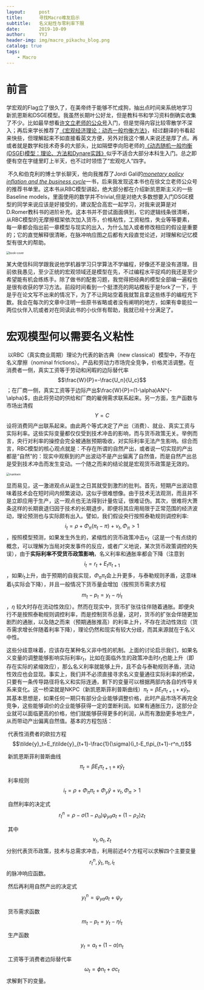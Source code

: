 ```yaml
---
layout:     post
title:      寻找Macro难友启示
subtitle:   名义粘性与零利率下限
date:       2019-10-09
author:     YYJ
header-img: img/macro_pikachu_blog.png
catalog: true
tags:
    - Macro
---
```


# 前言

​		学宏观的Flag立了很久了，在美帝终于能够不忙成狗，抽出点时间来系统地学习新凯恩斯和DSGE模型。我虽然长期叶公好龙，但是教科书和学习资料倒确实收集了不少。比如最早想看[许文立老师的公众号](https://mp.weixin.qq.com/s?__biz=MzAwODY5MDA3NA==&mid=308242610&idx=1&sn=67809d0ef84507ef519962bc7118a4f4&chksm=0cc0c8473bb741513f750b9be44333322129ffcd8cc849f9d2fef4a5f336c6bf31a35c558dc2&scene=18&xtrack=1&key=17447d3e87a127908ae1f609db05aeafd201a5825b0317bc6988ca4e20fc5c08ea82f4affd906ad77ae4af39740ce638f0b3a414710316a9d83d90756d8b52e0b43ae76ca1d23cbf816fb5e7f71b4281&ascene=1&uin=Mjk0MzY1OTEwMw%3D%3D&devicetype=Windows+10&version=62060833&lang=zh_CN&pass_ticket=1yFtnmbNwub%2FUVtM6GWuJKJYmbeSVevNxMrZuwVJOEKZNzRIZA8qIOEimZQ72Ahy)入门，但是觉得内容比较零散学不深入；再后来学长推荐了[《宏观经济理论：动态一般均衡方法》](https://item.jd.com/11019697.html)，经过翻译的书看起来快些，但理解起来不如直接看英文方便，另外对我这个懒人来说还是厚了点。再或者就是数学和技术奇多的大部头，比如隔壁李向阳老师的[《动态随机一般均衡(DSGE)模型：理论、方法和Dynare实践》](http://www.tup.com.cn/upload/books/yz/074344-01.pdf)似乎不适合大部分本科生入门。总之即便有空在字缝里盯上半天，也不过时领悟了“宏观吃人“四字。

​		不久和伯克利的博士学长聊天，他向我推荐了Jordi Gali的[*monetary policy inflation and the business cycle*](https://www.amazon.com/Monetary-Policy-Inflation-Business-Cycle/dp/0691133166)一书，后来我发现这本书也在徐文立老师公众号的推荐书单里。这本书从RBC模型讲起，绝大部分都在介绍新凯恩斯主义的一些Baseline models，里面使用的数学并不trivial,但是对绝大多数想要入门DSGE模型的同学来说应该是好接受的，建议配合高宏一起学习，对我来说算是对D.Romer教科书的进阶补充。这本书并不尝试面面俱到，它的逻辑线条很清晰，从RBC模型的无摩擦框架依次加入货币，价格粘性，工资粘性，失业等等要素，每一章都会指出前一章模型与现实的出入，为什么加入或者修改相应的假设是重要的；它的直觉解释很清晰，在脉冲响应图之后都有大段直觉论述，对理解和记忆模型有很大的帮助。

<img src="https://github.com/yoursilver/yoursilver.github.io/blob/master/img/book-cover.jpg?raw=true " alt="book-cover" style="zoom:50%;" />

​		某大佬信科同学跟我说他学机器学习只学算法不学编程，好像还不是没有道理。目前依我愚见，至少正统的宏观领域还是模型在先，不过编程水平捉鸡的我还是至少希望能有机会练练手。除了做书的配套习题，我觉得把经典的模型全部编一遍程也是很有收获的学习方法。前段时间看到一个挺漂亮的网站模板于是fork了一下，于是乎在论文写不出来的情况下，为了不让网站空着我就暂且拿这些练手的编程充下数。我会在每次的文章中注明一些原书省略或者没有阐明的地方，如果有幸能拉一两位伙伴入坑或者对在同读此书的小伙伴有帮助，我就已经十分满足了。

# 宏观模型何以需要名义粘性

​		以RBC（真实商业周期）理论为代表的新古典（new classical）模型中，不存在名义摩擦（nominal frictions）。产品和劳动力市场完全竞争，价格灵活调整。在消费者一侧，真实工资等于劳动和闲暇的边际替代率$$\frac{W}{P}=-\frac{U_n}{U_c}$$；在厂商一侧，真实工资等于边际产出$\frac{W}{P}=(1-\alpha)AN^{-\alpha}$，由此将劳动的供给和厂商的雇佣需求联系起来。另一方面，生产函数与市场出清假$$Y=C$$设将消费同产出联系起来。由此两个等式决定了产出（消费）、就业、真实工资与实际利率。这些实际变量都仅仅受到技术冲击的影响，而与货币政策无关。举例而言，央行对利率的操控会完全被通胀预期吸收，对实际利率无法产生影响。综合而言，RBC模型的核心观点就是：不存在所谓的自然产出，或者说一切实现的产出都是“自然”的：现实中观察到的产出波动不是产出偏离了自然值，而是自然产出总是受到技术冲击而发生变动。一个随之而来的结论就是宏观货币政策是无效的。

<img src="https://github.com/yoursilver/yoursilver.github.io/blob/master/img/mankwin.png?raw=true" alt="mankwin" style="zoom:50%;" />

[^                                                              图片来自曼昆《宏观经济学》英文第九版第一章]: 

​		显而易见，这一激进观点从诞生之日其就受到激烈的批判。首先，短期产出波动意味着技术会在短时间内频繁波动，这似乎很难想像。由于技术无法观测，而且并不是立即应用于生产，这一观点也无法得到计量佐证，很难证伪。其次，很难将大萧条这样的长期衰退归因于技术的长期退步。即便将其应用局限于正常范围的经济波动，理论预测也与实际颇有出入。譬如，我们假设央行按照泰勒规则调控利率: $$i_t = \rho +\Phi_\pi(\pi_t-\pi)+v_t, \Phi_\pi>1$$，按照模型预测，如果发生外生的，紧缩性的货币政策冲击$v_t$（这是一个有点绕的概念，可以理解为当局对突发事件的反应，或者广义地说，某次货币政策调控的失误），由于**实际利率不受货币政策影响**，名义利率和通胀率都会下降（注意到$$i_t = r_t+E_t\pi_{t+1}$$，如果$i_t$上升，由于预期的自我实现，$\Phi_\pi\pi_t$会上升更多，与泰勒规则矛盾，这意味着$i_t$实际会下降），并且一般情况下货币量会增加（按照货币需求方程$$m_t-p_t = y_t-\eta i_t$$，$\eta$ 较大时存在流动性效应）。然而在现实中，货币扩张往往伴随着通胀。即便央行不是按照泰勒规则调控利率，而是控制货币总量，这时，货币的扩张会伴随更加剧烈的通胀，以及随之而来（预期通胀推高）的利率上升，不存在流动性效应（货币需求增长伴随着利率下降），理论仍然和现实有较大分歧，而其来源就在于名义中性。

​		这些分歧意味着，应该存在某种名义非中性的机制。上面的讨论启示我们，如果名义变量的调整能够影响实际利率$r_t$，比如在面临外生的政策冲击时$r_t$也能上升（即存在实际的紧缩效应），那么名义利率就能够上升，且不会与泰勒规则矛盾，流动性效应也会显现。事实上，我们并不必须直接寻求名义变量通往实际利率的桥梁，只要有一条传导路径将名义和实际连通，剩下的变量可以根据两部内各自的传导关系来变化。这一桥梁就是NKPC（新凯恩斯菲利普斯曲线）$\pi_t=\beta E_t\pi_{t+1}+\kappa\tilde{y}_t$。其基本思想是，如果任何一期只有部分企业能够调整价格，此时产品市场不再完全竞争，这些能够调价的企业能够获得一定的垄断利润。如果有通胀压力，这部分企业就可以面临更高的价格，他们就能够获得更多的利润，从而有激励更多地生产，从而带动产出偏离自然值。基本的方程包括：

​		代表性消费者的欧拉方程 $$\tilde{y}_t=E_t\tilde{y}_{t+1}-\frac{1}{\sigma}(i_t-E_t\pi_{t+1}-r^n_t)$$

​		新凯恩斯菲利普斯曲线 $$\pi_t=\beta E_t\pi_{t+1}+\kappa\tilde{y}_t$$

​		利率规则 $$i_t = \rho +\Phi_\pi\pi_t+\Phi_y\hat{y}+v_t, \Phi_\pi>1 $$

​		自然利率的决定式 $$r^n_t=\rho-\sigma(1-\rho_a)\psi_{ya}a_t+(1-\rho_z)z_t$$

​		其中$$v_t,a_t,z_t$$分别代表货币政策，技术与总需求冲击，利用前述4个方程可以求解四个主要变量$$r^n_t,\tilde{y}_t,\pi_t,i_t$$的脉冲响应函数。

​		然后再利用自然产出的决定式 $$y^n_t = \psi_{ya}a_t+\psi_y$$

​		货币需求函数 $$m_t-p_t = y_t-\eta i_t$$

​		生产函数 $$y_t = a_t+(1-\alpha)n_t$$

​		工资等于消费者边际替代率 $$\omega_t = \phi n_t+\sigma c_t$$ 求解剩下的变量。

